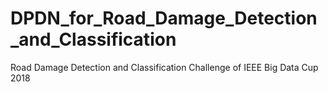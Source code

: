 # DPDN_for_Road_Damage_Detection_and_Classification
Road Damage Detection and Classification Challenge of IEEE Big Data Cup 2018
